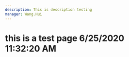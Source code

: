 ```yaml
---
description: This is description testing
manager: Wang.Hui
---
```

# this is a test page 6/25/2020 11:32:20 AM